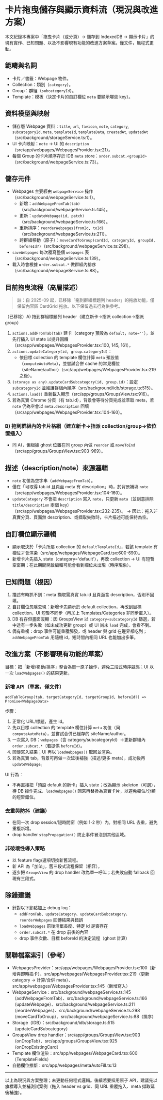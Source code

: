 # 卡片拖曳儲存與顯示資料流（現況與改進方案）

本文紀錄本專案中「拖曳卡片（或分頁）→ 儲存到 IndexedDB → 顯示卡片」的現有實作、已知問題、以及不影響現有功能的改進方案草案。僅文件，無程式更動。

## 範疇與名詞
- 卡片／書籤：Webpage 物件。
- Collection：類別（`category`）。
- Group：群組（`subcategoryId`）。
- Template：模板（決定卡片的自訂欄位 `meta` 要顯示哪些 key）。

## 資料模型與映射
- 儲存層 Webpage 資料：`title`, `url`, `favicon`, `note`, `category`, `subcategoryId`, `meta`, `templateId`, `templateData`, `createdAt`, `updatedAt`（src/background/storageService.ts:1）。
- UI 卡片映射：`note` → UI 的 `description`（src/app/webpages/WebpagesProvider.tsx:21）。
- 每個 Group 的卡片順序存於 IDB `meta` store：`order.subcat.<groupId>`（src/background/webpageService.ts:73）。

## 儲存元件
- Webpages 主要經由 `webpageService` 操作（src/background/webpageService.ts:1）。
  - 新增：`addWebpageFromTab(tab)`（src/background/webpageService.ts:145）。
  - 更新：`updateWebpage(id, patch)`（src/background/webpageService.ts:166）。
  - 重新排序：`reorderWebpages(fromId, toId)`（src/background/webpageService.ts:211）。
  - 跨群組移動（原子）：`moveCardToGroup(cardId, categoryId, groupId, beforeId?)`（src/background/webpageService.ts:298）。
- `saveWebpages` 每次覆寫整個 `webpages` 表（src/background/webpageService.ts:139）。
- 載入時會根據 `order.subcat.*` 做群組內排序（src/background/webpageService.ts:88）。

## 目前拖曳流程（高層描述）

> 註：自 2025-09 起，已移除「拖到群組標題列 header」的拖放功能，僅保留內容區 CardGrid 拖放。以下保留過去行為供參考。

（已移除）A) 拖到群組標題列 header（建立新卡→指派 collection→指派 group）
1. `actions.addFromTab(tab)` 建卡（category 預設為 `default`，`note=''`），並先行插入 UI state 以提升回饋（src/app/webpages/WebpagesProvider.tsx:100, 145, 161）。
2. `actions.updateCategory(id, group.categoryId)`：
   - 依目標 collection 的 template 欄位計算 `meta` 預設值（`computeAutoMeta`），並嘗試合併 cache 的常見欄位（siteName/author）（src/app/webpages/WebpagesProvider.tsx:219 之後）。
3. `(storage as any).updateCardSubcategory(id, group.id)`：設定 `subcategoryId` 並維護群組內順序（src/background/idb/storage.ts:515）。
4. `actions.load()` 重新載入顯示（src/app/groups/GroupsView.tsx:916）。
5. 若為真實 Chrome 分頁（有 tab.id），背景會等待分頁完成並萃取 meta，若 `note` 仍為空會以 `meta.description` 回填（src/app/webpages/WebpagesProvider.tsx:104-160）。

### B) 拖到群組內的卡片格網（建立新卡→指派 collection/group→依位置插入）
- 同 A)，但根據 ghost 位置在同 group 內做 `reorder` 或 `moveToEnd`（src/app/groups/GroupsView.tsx:903-969）。

## 描述（description/note）來源邏輯
- `note` 初值為空字串（`addWebpageFromTab`）。
- 僅在「可取得 tab.id 且頁面 meta 有 description」時，於背景補填 `note`（src/app/webpages/WebpagesProvider.tsx:104-160）。
- `updateCategory` 不會把 `description` 寫入 `note`，只更新 `meta`（並刻意排除 `title/description` 兩個 key）（src/app/webpages/WebpagesProvider.tsx:232-235）。
→ 因此：拖入非真實分頁、頁面無 description、或擷取失敗時，卡片描述可能保持為空。

## 自訂欄位顯示邏輯
- 顯示取決於「卡片所屬 collection 的 `defaultTemplateId`」，若該 template 有欄位才會渲染（src/app/webpages/WebpageCard.tsx:600-690）。
- 新增卡片先插入 state（category='default'），再改 collection → UI 有短暫空窗期；在此期間開啟編輯可能會看到欄位未出現（時序現象）。

## 已知問題（根因）
1) 描述有時抓不到：meta 擷取需真實 tab.id 且頁面含 description，否則不回填。
2) 自訂欄位忽隱忽現：新增卡先顯示於 default collection，再改到目標 collection，UI 短暫不同步（再加上 Templates/Categories 非同步載入）。
3) DB 有存但畫面沒顯：因 GroupsView 以 `category+subcategoryId` 篩選，若中途有一步失敗（如未成功更新 group）或 UI 尚未 `load` 完成，會看不到。
4) 偶有重複：drop 事件可能重覆觸發，或 header 與 grid 在邊界都吃到；`addWebpageFromTab` 用隨機 id，短時間內相同 URL 也能加出多筆。

## 改進方案（不影響現有功能的草案）

目標：把「新增/移動/排序」整合為單一原子操作，避免三段式時序競態；UI 以一次 `loadWebpages()` 的結果更新。

### 新增 API（草案，僅文件）
`addTabToGroup(tab, targetCategoryId, targetGroupId, beforeId?) => Promise<WebpageData>`

步驟：
1. 正常化 URL/標題，產生 id。
2. 先以目標 collection 的 template 欄位計算 `meta` 初值（同 `computeAutoMeta`），並嘗試合併已緩存的 siteName/author。
3. 一次寫入 DB：`webpages`（含 category/subcategoryId）＋更新群組內 `order.subcat.*`（若提供 `beforeId`）。
4. 回傳寫入結果；UI 再以 `loadWebpages()` 取回並渲染。
5. 若為真實 tab，背景可再做一次延後補強（描述/更多 meta），成功後再 `updateWebpage`。

UI 行為：
- 不再直接把「預設 default 的新卡」插入 state；改為顯示 skeleton（可選），待 DB 操作完成、`loadWebpages()` 回來再替換為真實卡片，以避免欄位/分類的短暫錯位。

### 去重與防抖（建議）
- 在同一次 drop session/短時間窗（例如 1-2 秒）內，對相同 URL 去重，避免重複新增。
- drop handler `stopPropagation()` 防止事件冒泡到其他區域。

### 非破壞性導入策略
- 以 feature flag/選項切換新舊流程。
- 新 API 為「加法」，舊三段式流程保留（相容）。
- 逐步把 `GroupsView` 的 drop handler 改為單一呼叫；若失敗自動 fallback 回現有三段式。

## 除錯建議
- 針對以下節點加上 debug log：
  - `addFromTab`、`updateCategory`、`updateCardSubcategory`、`reorderWebpages` 回傳結果與錯誤
  - `loadWebpages` 前後清單長度、特定 id 是否存在
  - `order.subcat.*` 在 drop 前後的內容
  - drop 事件次數、目標 beforeId 的決定流程（ghost 計算）

## 關聯檔案索引（參考）
- WebpagesProvider：src/app/webpages/WebpagesProvider.tsx:100（新增與即時插卡）、src/app/webpages/WebpagesProvider.tsx:219（更新 category → 計算/合併 meta）、src/app/webpages/WebpagesProvider.tsx:145（新增寫入）
- WebpageService：src/background/webpageService.ts:145（addWebpageFromTab）、src/background/webpageService.ts:166（updateWebpage）、src/background/webpageService.ts:211（reorderWebpages）、src/background/webpageService.ts:298（moveCardToGroup）、src/background/webpageService.ts:88（排序）
- Storage（IDB）：src/background/idb/storage.ts:515（updateCardSubcategory）
- GroupsView drop handler：src/app/groups/GroupsView.tsx:903（onDropTab）、src/app/groups/GroupsView.tsx:925（onDropExistingCard）
- Template 欄位渲染：src/app/webpages/WebpageCard.tsx:600（TemplateFields）
- 自動欄位推斷：src/app/webpages/metaAutoFill.ts:13

---

以上為現況與方案整理；未更動任何程式邏輯。後續若要採用原子 API，建議先以旗標導入並補測試案例（拖入 header vs grid、同 URL 重覆拖入、meta 擷取延後補強）。
